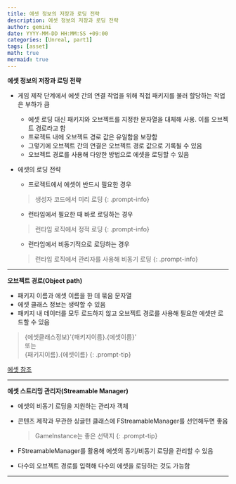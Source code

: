 ```yaml
---
title: 에셋 정보의 저장과 로딩 전략
description: 에셋 정보의 저장과 로딩 전략
author: gemini
date: YYYY-MM-DD HH:MM:SS +09:00
categories: [Unreal, part1]
tags: [asset]
math: true
mermaid: true
---
```


**에셋 정보의 저장과 로딩 전략**
- 게임 제작 단계에서 에셋 간의 연결 작업을 위해 직접 패키지를 불러 할당하는 작업은 부하가 큼
	- 에셋 로딩 대신 패키지와 오브젝트를 지정한 문자열을 대체해 사용. 이를 오브젝트 경로라고 함
	- 프로젝트 내에 오브젝트 경로 값은 유일함을 보장함
	- 그렇기에 오브젝트 간의 연결은 오브젝트 경로 값으로 기록될 수 있음
	- 오브젝트 경로를 사용해 다양한 방법으로 에셋을 로딩할 수 있음

- 에셋의 로딩 전략
	- 프로젝트에서 에셋이 반드시 필요한 경우

    >생성자 코드에서 미리 로딩
    {: .prompt-info}

	- 런타임에서 필요한 때 바로 로딩하는 경우
    
    >런타임 로직에서 정적 로딩
    {: .prompt-info}

	- 런타임에서 비동기적으로 로딩하는 경우

    >런타임 로직에서 관리자를 사용해 비동기 로딩
    {: .prompt-info}

---------------------------------------------------------

**오브젝트 경로(Object path)**
- 패키지 이름과 에셋 이름을 한 데 묶음 문자열
- 에셋 클래스 정보는 생략할 수 있음
- 패키지 내 데이터를 모두 로드하지 않고 오브젝트 경로를 사용해 필요한 에셋만 로드할 수 있음

>{에셋클래스정보}'{패키지이름}.{에셋이름}'<br>
>또는<br>
>{패키지이름}.{에셋이름}
{: .prompt-tip}

[에셋 참조](https://bit.ly/ueassetrefkr)

---------------------------------------------------------

**에셋 스트리밍 관리자(Streamable Manager)**
- 에셋의 비동기 로딩을 지원하는 관리자 객체
- 콘텐츠 제작과 무관한 싱글턴 클래스에 FStreamableManager를 선언해두면 좋음

	>GameInstance는 좋은 선택지
    {: .prompt-tip}

- FStreamableManager를 활용해 에셋의 동기/비동기 로딩을 관리할 수 있음
- 다수의 오브젝트 경로를 입력해 다수의 에셋을 로딩하는 것도 가능함

---------------------------------------------------------